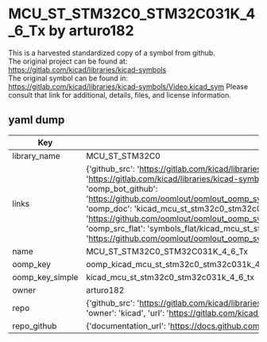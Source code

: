 # MCU_ST_STM32C0_STM32C031K_4_6_Tx by arturo182  
This is a harvested standardized copy of a symbol from github.  
The original project can be found at:  
https://gitlab.com/kicad/libraries/kicad-symbols  
The original symbol can be found in:
https://gitlab.com/kicad/libraries/kicad-symbols/Video.kicad_sym
Please consult that link for additional, details, files, and license information.  
## yaml dump  
| Key | Value |  
| --- | --- |  
| library_name | MCU_ST_STM32C0 |  
| links | {'github_src': 'https://gitlab.com/kicad/libraries/kicad-symbols/Video.kicad_sym', 'github_src_repo': 'https://gitlab.com/kicad/libraries/kicad-symbols', 'oomp_bot': 'kicad_mcu_st_stm32c0_stm32c031k_4_6_tx/working', 'oomp_bot_github': 'https://github.com/oomlout/oomlout_oomp_symbol_bot/tree/main/kicad_mcu_st_stm32c0_stm32c031k_4_6_tx/working', 'oomp_doc': 'kicad_mcu_st_stm32c0_stm32c031k_4_6_tx/working', 'oomp_doc_github': 'https://github.com/oomlout/oomlout_oomp_symbol_doc/tree/main/kicad_mcu_st_stm32c0_stm32c031k_4_6_tx/working', 'oomp_src_flat': 'symbols_flat/kicad_mcu_st_stm32c0_stm32c031k_4_6_tx/working', 'oomp_src_flat_github': 'https://github.com/oomlout/oomlout_oomp_symbol_src/tree/main/kicad_mcu_st_stm32c0_stm32c031k_4_6_tx/working'} |  
| name | MCU_ST_STM32C0_STM32C031K_4_6_Tx |  
| oomp_key | oomp_kicad_mcu_st_stm32c0_stm32c031k_4_6_tx |  
| oomp_key_simple | kicad_mcu_st_stm32c0_stm32c031k_4_6_tx |  
| owner | arturo182 |  
| repo | {'github_src': 'https://gitlab.com/kicad/libraries/kicad-symbols/Video.kicad_sym', 'name': 'libraries/kicad-symbols', 'owner': 'kicad', 'url': 'https://gitlab.com/kicad/libraries/kicad-symbols'} |  
| repo_github | {'documentation_url': 'https://docs.github.com/rest/repos/repos#get-a-repository', 'message': 'Not Found'} |  


